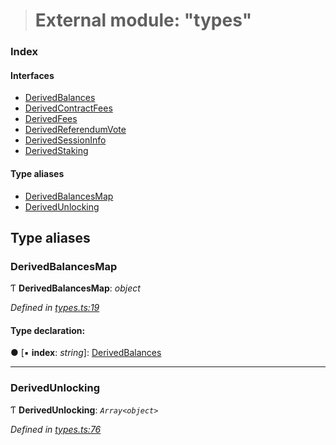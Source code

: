 > # External module: "types"

### Index

#### Interfaces

* [DerivedBalances](../interfaces/_types_.derivedbalances.md)
* [DerivedContractFees](../interfaces/_types_.derivedcontractfees.md)
* [DerivedFees](../interfaces/_types_.derivedfees.md)
* [DerivedReferendumVote](../interfaces/_types_.derivedreferendumvote.md)
* [DerivedSessionInfo](../interfaces/_types_.derivedsessioninfo.md)
* [DerivedStaking](../interfaces/_types_.derivedstaking.md)

#### Type aliases

* [DerivedBalancesMap](_types_.md#derivedbalancesmap)
* [DerivedUnlocking](_types_.md#derivedunlocking)

## Type aliases

###  DerivedBalancesMap

Ƭ **DerivedBalancesMap**: *object*

*Defined in [types.ts:19](https://github.com/polkadot-js/api/blob/7229a5f/packages/api-derive/src/types.ts#L19)*

#### Type declaration:

● \[▪ **index**: *string*\]: [DerivedBalances](../interfaces/_types_.derivedbalances.md)

___

###  DerivedUnlocking

Ƭ **DerivedUnlocking**: *`Array<object>`*

*Defined in [types.ts:76](https://github.com/polkadot-js/api/blob/7229a5f/packages/api-derive/src/types.ts#L76)*